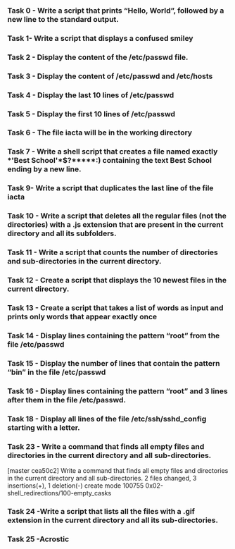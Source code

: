 ### Task 0 - Write a script that prints “Hello, World”, followed by a new line to the standard output.
### Task 1- Write a script that displays a confused smiley
### Task 2 - Display the content of the /etc/passwd file.
### Task 3 - Display the content of /etc/passwd and /etc/hosts
### Task 4 - Display the last 10 lines of /etc/passwd
 ### Task 5 - Display the first 10 lines of /etc/passwd
### Task 6 - The file iacta will be in the working directory
### Task 7 -  Write a shell script that creates a file named exactly \*\'Best School\'\*$\?\*\*\*\*\*:) containing the text Best School ending by a new line.
### Task 9- Write a script that duplicates the last line of the file iacta
### Task 10 - Write a script that deletes all the regular files (not the directories) with a .js extension that are present in the current directory and all its subfolders.
### Task 11 - Write a script that counts the number of directories and sub-directories in the current directory.
 ### Task 12 - Create a script that displays the 10 newest files in the current directory.
### Task 13 - Create a script that takes a list of words as input and prints only words that appear exactly once
### Task 14 - Display lines containing the pattern “root” from the file /etc/passwd
### Task 15 - Display the number of lines that contain the pattern “bin” in the file /etc/passwd
### Task 16 - Display lines containing the pattern “root” and 3 lines after them in the file /etc/passwd.
### Task 18 - Display all lines of the file /etc/ssh/sshd_config starting with a letter.
### Task 23 - Write a command that finds all empty files and directories in the current directory and all sub-directories.
[master cea50c2] Write a command that finds all empty files and directories in the current directory and all sub-directories.
 2 files changed, 3 insertions(+), 1 deletion(-)
 create mode 100755 0x02-shell_redirections/100-empty_casks
### Task 24 -Write a script that lists all the files with a .gif extension in the current directory and all its sub-directories.
### Task 25 -Acrostic
